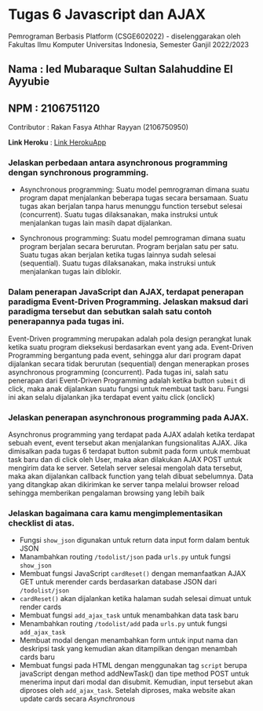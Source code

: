 # Tugas 6 Javascript dan AJAX

Pemrograman Berbasis Platform (CSGE602022) - diselenggarakan oleh Fakultas Ilmu Komputer Universitas Indonesia, Semester Ganjil 2022/2023

## Nama : Ied Mubaraque Sultan Salahuddine El Ayyubie
## NPM : 2106751120

Contributor : Rakan Fasya Athhar Rayyan (2106750950)

**Link Heroku** : [Link HerokuApp](https://tugas2-ayyubie.herokuapp.com/todolist/)

### **Jelaskan perbedaan antara asynchronous programming dengan synchronous programming.**
- Asynchronous programming: Suatu model pemrograman dimana suatu program dapat menjalankan beberapa tugas secara bersamaan. Suatu tugas akan berjalan tanpa harus menunggu function tersebut selesai (concurrent). Suatu tugas dilaksanakan, maka instruksi untuk menjalankan tugas lain masih dapat dijalankan. 

- Synchronous programming: Suatu model pemrograman dimana suatu program berjalan secara berurutan. Program berjalan satu per satu. Suatu tugas akan berjalan ketika tugas lainnya sudah selesai (sequential). Suatu tugas dilaksanakan, maka instruksi untuk menjalankan tugas lain diblokir.

### **Dalam penerapan JavaScript dan AJAX, terdapat penerapan paradigma Event-Driven Programming. Jelaskan maksud dari paradigma tersebut dan sebutkan salah satu contoh penerapannya pada tugas ini.**
Event-Driven programming merupakan adalah pola design perangkat lunak ketika suatu program dieksekusi berdasarkan event yang ada. Event-Driven Programming bergantung pada event, sehingga alur dari program dapat dijalankan secara tidak berurutan (sequential) dengan menerapkan proses asynchronous programming (concurrent). Pada tugas ini, salah satu penerapan dari Event-Driven Programming adalah ketika button `submit` di click, maka anak dijalankan suatu fungsi untuk membuat task baru. Fungsi ini akan selalu dijalankan jika terdapat event yaitu click (onclick)

### **Jelaskan penerapan asynchronous programming pada AJAX.**
Asynchronus programming yang terdapat pada AJAX adalah ketika terdapat sebuah event, event tersebut akan menjalankan fungsionalitas AJAX. Jika dimisalkan pada tugas 6 terdapat button submit pada form untuk membuat task baru dan di click oleh User, maka akan dilakukan AJAX POST untuk mengirim data ke server. Setelah server selesai mengolah data tersebut, maka akan dijalankan callback function yang telah dibuat sebelumnya. Data yang ditangkap akan dikirimkan ke server tanpa melalui browser reload sehingga memberikan pengalaman browsing yang lebih baik

### **Jelaskan bagaimana cara kamu mengimplementasikan checklist di atas.**
- Fungsi `show_json` digunakan untuk return data input form dalam bentuk JSON
- Manambahkan routing `/todolist/json` pada `urls.py` untuk fungsi `show_json`
- Membuat fungsi JavaScript `cardReset()` dengan memanfaatkan AJAX GET untuk merender cards berdasarkan database JSON dari `/todolist/json`
- `cardReset()` akan dijalankan ketika halaman sudah selesai dimuat untuk render cards
- Membuat fungsi `add_ajax_task` untuk menambahkan data task baru 
- Menambahkan routing `/todolist/add` pada `urls.py` untuk fungsi `add_ajax_task`
- Membuat modal dengan menambahkan form untuk input nama dan deskripsi task yang kemudian akan ditampilkan dengan menambah cards baru
- Membuat fungsi pada HTML dengan menggunakan tag `script` berupa javaScript dengan method addNewTask() dan tipe method POST untuk menerima input dari modal dan disubmit. Kemudian, input tersebut akan diproses oleh `add_ajax_task`. Setelah diproses, maka website akan update cards secara *Asynchronous* 